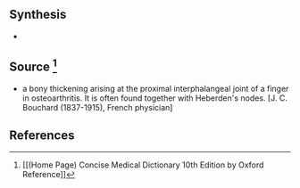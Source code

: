 ## Synthesis
- 
## Source [^1]
- a bony thickening arising at the proximal interphalangeal joint of a finger in osteoarthritis. It is often found together with Heberden's nodes. \[J. C. Bouchard (1837-1915), French physician]
## References

[^1]: [[(Home Page) Concise Medical Dictionary 10th Edition by Oxford Reference]]